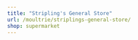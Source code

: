 ```yaml
---
title: "Stripling's General Store"
url: /moultrie/striplings-general-store/
shop: supermarket
---
```


